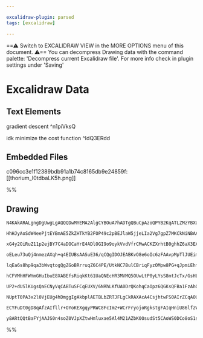 ```yaml
---

excalidraw-plugin: parsed
tags: [excalidraw]

---
```

==⚠  Switch to EXCALIDRAW VIEW in the MORE OPTIONS menu of this document. ⚠== You can decompress Drawing data with the command palette: 'Decompress current Excalidraw file'. For more info check in plugin settings under 'Saving'


# Excalidraw Data

## Text Elements
gradient descent ^n1piVksQ

idk minimize the cost function ^IdQ3ERdd

## Embedded Files
c096cc3e1f12389bdb91a1b74c8165db9e24859f: [[thorium_I0tdbaLK5h.png]]

%%
## Drawing
```compressed-json
N4KAkARALgngDgUwgLgAQQQDwMYEMA2AlgCYBOuA7hADTgQBuCpAzoQPYB2KqATLZMzYBXUtiRoIACyhQ4zZAHoFAc0JRJQgEYA6bGwC2CgF7N6hbEcK4OCtptbErHALRY8RMpWdx8Q1TdIEfARcZgRmBShcZQUebQBGABZtAAYaOiCEfQQOKGZuAG1wMFAwMogSbggOeLhCADUAa2YARXSyyFhEKqgsKHbyzG5nAFZExP5ymGGeAA5ZhJT4kYA2

HhHJyAoSdW4eePjtEYBmAE5ZkZHTkYB2FOP49c2pBEJlaW5jjeLIa2Vg7gpZ7MKCkNiNBAAYTY+DYpCqAGJ4ghkciBpBNLhsI1lGChBxiNDYfCJKDrMw4LhArl0RAAGaEfD4ADKsABEkEHlpILBEIA6jtJHtgaDwQhWTB2ehOZVnnj3hxwvk0PFnmxKdg1NMVSkgT8ILjhHAAJLEZWoAoAXWedPI2VN3A4QiZz0IBKwVVwaTlwgJiuY5qdLv1YQQ

xG4y2OiRuZ11p2ejBY7C4aDOCaYrE4ADlOGI9o9oykVvdVfrCMwACKZXrhtB0ghhZ6aX3EACiwWyuXNVueQjgxFwNYjNxOszuBxGFxuzyIHEajud+BnbGxYe49fwjf1vUw/QkuNwjhyUFQxHCYhpcsoABU+lUD0fcqfz8faXTOFBmYQjOJeLMbR+ABiuD6Iy2qoCszw7lAACCRDKCm6DBHS/TpqQUDmAQcFvIh0DqrSei5LgbpMA6aBBku+pwm8b

oELeu73uQj4nmezAXqh+q4EIUBsAASuE36/qCQgIDOJEABKvO8e6oIc6zFAAvpMpTlJUEimi0xytrxxDhlB8C/tAd7PEMaCjIkpYdBA4HODwiTHIsyxrN8VnbMQuxoDwNwLPExw3IkIwHDc8Rji55SSFJHyeSsqS6nF8VxSFzx/FKepWTyYpEnCiKoiiSBNliOJ4gSWUkugZIcBSVKvjajIsmyhkynpIaivygrCi1vLig1VRNbS8qSP65qWeU6pY

lqEa6s8hp9qa3bWvqtogQgZGoBRrruqZ6C4PE/UtkNC7BulCBriqFyzOMpw8PG+qJpmiEhf+t0ZsmOYcHmOqrMWXlfK6lbVqdqAbluVnNvibYdse829v2g6A/EI7HGOSwrKjVxiXOh2UVZsKrrWQMNqJ253hIJCNKgoEcIQoE/qg6gIKgeggkD+LYBhnD9TeJPoGTFNutTgl0xFjNsMzdKs+zXAAbkX4/nsKTaLMCXK0sYWQO+uTAaB+DgZBxO7t

hCFVMhHFWYmGHuIbuE8XABEfsRiqkKt61UaQNEcHR3MVMQ5OUwLtP0yLYsS8mtJcTx/GsHLaDCUTOMSZFMlySMinKWW+MQJCABS8QwAAVgAqggee0l0hnU9E+X6ltzgrN52inEFszHEsCN61ZNmPHJPBnL5PApFcxx2cczxuR5qDN4cIwDzcNyo8cde+U9VkRW8UWoOMDmnCsC8xv5jf2U8nEcP8v5peUGUQqVPTkJVlLUqb5SYtiM0lTC2WkrfV

UP2+dUSlKUgsQaECNyVqCABTuSFCqEUXV/6NRhLKfUA0DrQKohqCaOpz6QGKsQFBa1FzAhOvjfe3k0L3W4KsEez0kzZlzL+U4Q8LrFgeDDAcQ4VSI2Rn5YspCyz/WCOwgmm447lBmiaM0hQFqgxbO2LIUNJEY3nORAh+pcYQnxsDER6tGQrQztgFI29sDYGOCiOkjwkanE0MQTQjcdqaH8tgWY8QVgjGsacBAdkLinDpNydwv4igdDACNMo8QfhS

NUptT0PA3x2l0VjEUg4hDmggIgAkbplAETBLbZRTJFLgCkRAXAcA4CsjhtwFS0AIrZCqAOUg85JgMEIAgCgAAhQqr9CTvzKhABEdI+n9IGBAbAIgH7Gl6PoVkXVr4SCRHlNEDThmkFGeMtpL8cHTPKl/e+NVihDJGceMZWRAJ/x6hyBBzVyiLOWVkSZYoIHjz4Lsq5Bzxm3IhHA3q5zBnPNyIc/QvFhAKiVBGBZ+zfnjIAPLoNgJNc+eylkvKOUB

ECYFuDt0gD8qAfzAIfllr+OYoKEXgqyPRWC8FcIm2+WCrFryojoRgkstgFAIqHniU86lfzWwEgZWCZlIQM5Ul5VSolNKsg8qZdeAyVQcGDLYmCJkAANbg1wwoQDlTCfAABNbg0YRipBCs4h46xEhzAmLsowbADDlNugQESEZU7spFX8gF4M8EQBlQ03EJA8Xy09W7YgrIEDZNQKqr1xAACybAzxctwJoYIGjCZ+pIBslSkAWkwgzqQZQmIAAU+xp

y8ARtQQtBaFYjAAJS0n4soZ0VJpXZtwHmluxae5Al4M21AZbK0OsudSt5CAoWS0DCo8oS1sj8XdG7E+1qrI5FjfG7gsdnjYCIMGpd+oPbVJjqQESapuKziEjuhAPbIB2DzggNmzBmQezgJG6NHs42A00Q0rEGFGDXktfgGd5Qy69UyGzUOy6kk8X0JK7oOTsblDUU+xNi0wQTP/ZLdcsGcahFggB99n6sZ5LAEpOgDJgjmmAApEACkgA
```
%%